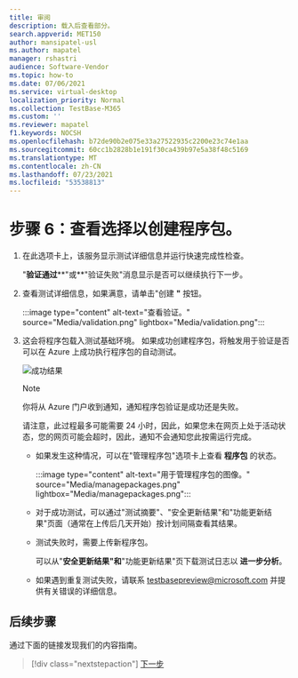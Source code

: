 ```yaml
---
title: 审阅
description: 载入后查看部分。
search.appverid: MET150
author: mansipatel-usl
ms.author: mapatel
manager: rshastri
audience: Software-Vendor
ms.topic: how-to
ms.date: 07/06/2021
ms.service: virtual-desktop
localization_priority: Normal
ms.collection: TestBase-M365
ms.custom: ''
ms.reviewer: mapatel
f1.keywords: NOCSH
ms.openlocfilehash: b72de90b2e075e33a27522935c2200e23c74e1aa
ms.sourcegitcommit: 60cc1b2828b1e191f30ca439b97e5a38f48c5169
ms.translationtype: MT
ms.contentlocale: zh-CN
ms.lasthandoff: 07/23/2021
ms.locfileid: "53538813"
---
```

# <a name="step-6-review-your-selections-to-create-your-package"></a>步骤 6：查看选择以创建程序包。

1.  在此选项卡上，该服务显示测试详细信息并运行快速完成性检查。 

    "**验证通过****"或**"验证失败"消息显示是否可以继续执行下一步。

2.  查看测试详细信息，如果满意，请单击"创建 **"** 按钮。 

    :::image type="content" alt-text="查看验证。" source="Media/validation.png" lightbox="Media/validation.png":::

3.  这会将程序包载入测试基础环境。 如果成功创建程序包，将触发用于验证是否可以在 Azure 上成功执行程序包的自动测试。

    ![成功结果](Media/successful.png)
    
    > [!Note]
    > 你将从 Azure 门户收到通知，通知程序包验证是成功还是失败。 
    >
    > 请注意，此过程最多可能需要 24 小时，因此，如果您未在网页上处于活动状态，您的网页可能会超时，因此，通知不会通知您此按需运行完成。 

    - 如果发生这种情况，可以在"管理程序包"选项卡上查看 **程序包** 的状态。

      :::image type="content" alt-text="用于管理程序包的图像。" source="Media/managepackages.png" lightbox="Media/managepackages.png":::

    - 对于成功测试，可以通过"测试摘要"、"安全更新结果"和"功能更新结果"页面（通常在上传后几天开始）按计划间隔查看其结果。 
  
    - 测试失败时，需要上传新程序包。 
  
      可以从"**安全更新结果"和**"功能更新结果"页下载测试日志以 **进一步分析**。

    - 如果遇到重复测试失败，请联系 testbasepreview@microsoft.com 并提供有关错误的详细信息。 

## <a name="next-steps"></a>后续步骤

通过下面的链接发现我们的内容指南。

> [!div class="nextstepaction"]
> [下一步](contentguideline.md)
